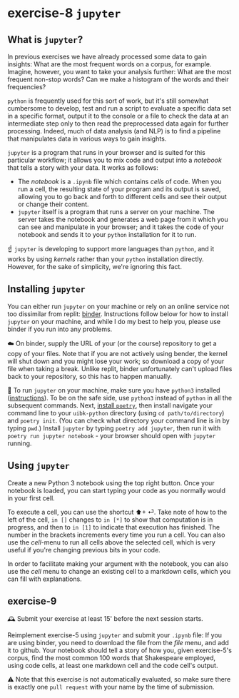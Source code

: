 # exercise-8 `jupyter`

## What is `jupyter`?

In previous exercises we have already processed some data to gain insights: What are the most frequent words on a corpus, for example. Imagine, however, you want to take your analysis further: What are the most frequent non-stop words? Can we make a histogram of the words and their frequencies? 

`python` is frequently used for this sort of work, but it's still somewhat cumbersome to develop, test and run a script to evaluate a specific data set in a specific format, output it to the console or a file to check the data at an intermediate step only to then read the preprocessed data again for further processing. Indeed, much of data analysis (and NLP) is to find a pipeline that manipulates data in various ways to gain insights.

`jupyter` is a program that runs in your browser and is suited for this particular workflow; it allows you to mix code and output into a *notebook* that tells a story with your data. It works as follows:

* The *notebook* is a `.ipynb` file which contains *cells* of code. When you run a cell, the resulting state of your program and its output is saved, allowing you to go back and forth to different cells and see their output or change their content.
* `jupyter` itself is a program that runs a server on your machine. The server takes the notebook and generates a web page from it which you can see and manipulate in your browser; and it takes the code of your notebook and sends it to your `python` installation for it to run.

☝️ `jupyter` is developing to support more languages than `python`, and it works by using *kernels* rather than your `python` installation directly. However, for the sake of simplicity, we're ignoring this fact.

## Installing `jupyter`

You can either run `jupyter` on your machine or rely on an online service not too dissimilar from replit: [binder](https://mybinder.org/). Instructions follow below for how to install `jupyter` on your machine, and while I do my best to help you, please use binder if you run into any problems.

☁️ On binder, supply the URL of your (or the course) repository to get a copy of your files. Note that if you are not actively using bender, the kernel will shut down and you might lose your work; so download a copy of your file when taking a break. Unlike replit, binder unfortunately can't upload files back to your repository, so this has to happen manually. 

📍 To run `jupyter` on your machine, make sure you have `python3` installed ([instructions](https://python-docs.readthedocs.io/en/latest/starting/installation.html)). To be on the safe side, use `python3` instead of `python` in all the subsequent commands. Next, [install `poetry`](https://python-poetry.org/docs/), then install navigate your command line to your `uibk-python` directory (using `cd path/to/directory`) and `poetry init`. (You can check what directory your command line is in by typing `pwd`.) Install `jupyter` by typing `poetry add jupyter`, then run it with `poetry run jupyter notebook` - your browser should open with `jupyter` running.

## Using `jupyter`

Create a new Python 3 notebook using the top right button. Once your notebook is loaded, you can start typing your code as you normally would in your first cell.

To execute a cell, you can use the shortcut ⬆+ ⏎. Take note of how to the left of the cell, `in []` changes to `in [*]` to show that computation is in progress, and then to `in [1]` to indicate that execution has finished. The number in the brackets increments every time you run a cell. You can also use the *cell*-menu to run all cells above the selected cell, which is very useful if you're changing previous bits in your code.

In order to facilitate making your argument with the notebook, you can also use the *cell* menu to change an existing cell to a markdown cells, which you can fill with explanations.

## exercise-9

🕰 Submit your exercise at least 15' before the next session starts. 

Reimplement exercise-5 using `jupyter` and submit your `.ipynb` file: If you are using binder, you need to download the file from the *file* menu, and add it to github.
Your notebook should tell a story of how you, given exercise-5's corpus, find the most common 100 words that Shakespeare employed, using code cells, at least one markdown cell and the code cell's output.


⚠️ Note that this exercise is not automatically evaluated, so make sure there is exactly one `pull request` with your name by the time of submission.
